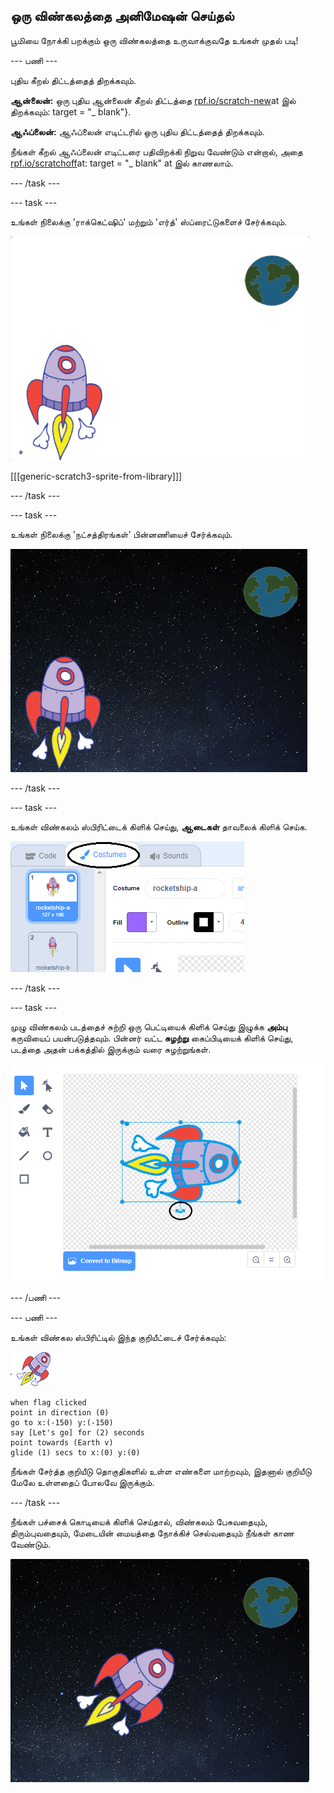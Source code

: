 ## ஒரு விண்கலத்தை அனிமேஷன் செய்தல்

பூமியை நோக்கி பறக்கும் ஒரு விண்கலத்தை உருவாக்குவதே உங்கள் முதல் படி!

\--- பணி \---

புதிய கீறல் திட்டத்தைத் திறக்கவும்.

**ஆன்லைன்:** ஒரு புதிய ஆன்லைன் கீறல் திட்டத்தை [rpf.io/scratch-new](http://rpf.io/scratchon)at இல் திறக்கவும்: target = "_ blank"}.

**ஆஃப்லைன்:** ஆஃப்லைன் எடிட்டரில் ஒரு புதிய திட்டத்தைத் திறக்கவும்.

நீங்கள் கீறல் ஆஃப்லைன் எடிட்டரை பதிவிறக்கி நிறுவ வேண்டும் என்றால், அதை [rpf.io/scratchoff](http://rpf.io/scratchoff)at: target = "_ blank" at இல் காணலாம்.

\--- /task \---

\--- task \---

உங்கள் நிலைக்கு 'ராக்கெட்ஷிப்' மற்றும் 'எர்த்' ஸ்ப்ரைட்டுகளைச் சேர்க்கவும்.

![விண்கலம் மற்றும் பூமி உருவங்கள்](images/space-sprites.png)

[[[generic-scratch3-sprite-from-library]]]

\--- /task \---

\--- task \---

உங்கள் நிலைக்கு 'நட்சத்திரங்கள்' பின்னணியைச் சேர்க்கவும்.

![ஒரு விண்வெளி பின்னணி](images/space-backdrop.png)

\--- /task \---

\--- task \---

உங்கள் விண்கலம் ஸ்பிரிட்டைக் கிளிக் செய்து, **ஆடைகள்** தாவலைக் கிளிக் செய்க.

![ஸ்ப்ரைட் ஆடை](images/space-costume.png)

\--- /task \---

\--- task \---

முழு விண்கலம் படத்தைச் சுற்றி ஒரு பெட்டியைக் கிளிக் செய்து இழுக்க **அம்பு** கருவியைப் பயன்படுத்தவும். பின்னர் வட்ட **சுழற்று** கைப்பிடியைக் கிளிக் செய்து, படத்தை அதன் பக்கத்தில் இருக்கும் வரை சுழற்றுங்கள்.

![ஆடையை சுழற்றுதல்](images/space-rotate.png)

\--- /பணி \---

\--- பணி \---

உங்கள் விண்கல ஸ்பிரிட்டில் இந்த குறியீட்டைச் சேர்க்கவும்:

![விண்கலம் ஸ்பிரிட்](images/sprite-spaceship.png)

```blocks3
when flag clicked
point in direction (0)
go to x:(-150) y:(-150)
say [Let's go] for (2) seconds
point towards (Earth v)
glide (1) secs to x:(0) y:(0)
```

நீங்கள் சேர்த்த குறியீடு தொகுதிகளில் உள்ள எண்களை மாற்றவும், இதனால் குறியீடு மேலே உள்ளதைப் போலவே இருக்கும்.

\--- /task \---

நீங்கள் பச்சைக் கொடியைக் கிளிக் செய்தால், விண்கலம் பேசுவதையும், திரும்புவதையும், மேடையின் மையத்தை நோக்கிச் செல்வதையும் நீங்கள் காண வேண்டும்.

![ஒரு விண்கலம் அனிமேஷனை சோதிக்கிறது](images/space-animate-stage.png)
